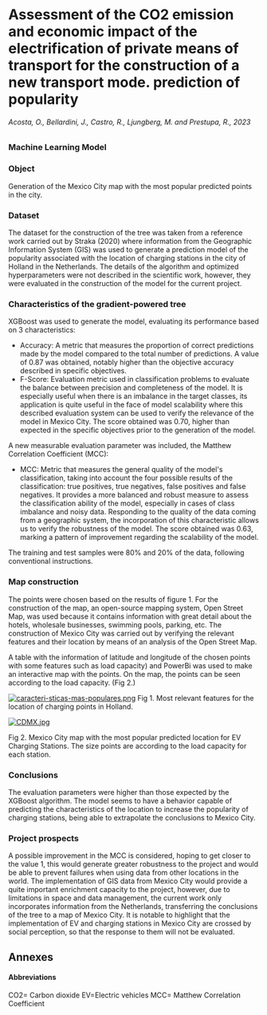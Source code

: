 #  Assessment of the CO2 emission and economic impact of the electrification of private means of transport for the construction of a new transport mode. prediction of popularity 	
###### Acosta, O., Bellardini, J., Castro, R., Ljungberg, M. and Prestupa, R., 2023	 	
### Machine Learning Model

### Object
Generation of the Mexico City map with the most popular predicted points in the city. 

### Dataset

The dataset for the construction of the tree was taken from a reference work carried out by Straka (2020) where information from the Geographic Information System (GIS) was used to generate a prediction model of the popularity associated with the location of charging stations in the city of Holland in the Netherlands. The details of the algorithm and optimized hyperparameters were not described in the scientific work, however, they were evaluated in the construction of the model for the current project.

### Characteristics of the gradient-powered tree

XGBoost was used to generate the model, evaluating its performance based on 3 characteristics:
* Accuracy: A metric that measures the proportion of correct predictions made by the model compared to the total number of predictions. A value of 0.87 was obtained, notably higher than the objective accuracy described in specific objectives.
* F-Score: Evaluation metric used in classification problems to evaluate the balance between precision and completeness of the model. It is especially useful when there is an imbalance in the target classes, its application is quite useful in the face of model scalability where this described evaluation system can be used to verify the relevance of the model in Mexico City. The score obtained was 0.70, higher than expected in the specific objectives prior to the generation of the model.

A new measurable evaluation parameter was included, the Matthew Correlation Coefficient (MCC):

* MCC: Metric that measures the general quality of the model's classification, taking into account the four possible results of the classification: true positives, true negatives, false positives and false negatives. It provides a more balanced and robust measure to assess the classification ability of the model, especially in cases of class imbalance and noisy data. Responding to the quality of the data coming from a geographic system, the incorporation of this characteristic allows us to verify the robustness of the model. The score obtained was 0.63, marking a pattern of improvement regarding the scalability of the model.

The training and test samples were 80% and 20% of the data, following conventional instructions.

### Map construction 

The points were chosen based on the results of figure 1. For the construction of the map, an open-source mapping system, Open Street Map, was used because it contains information with great detail about the hotels, wholesale businesses, swimming pools, parking, etc. The construction of Mexico City was carried out by verifying the relevant features and their location by means of an analysis of the Open Street Map.

A table with the information of latitude and longitude of the chosen points with some features such as load capacity) and  PowerBi was used to make an interactive map with the points. On the map, the points can be seen according to the load capacity. (Fig 2.)

[![caracteri-sticas-mas-populares.png](https://i.postimg.cc/8CfMvSrQ/caracteri-sticas-mas-populares.png)](https://postimg.cc/mcRPxKw8)
Fig 1. Most relevant features for the location of charging points in Holland. 


[![CDMX.jpg](https://i.postimg.cc/RCRCHvTb/CDMX.jpg)](https://postimg.cc/nMXt8bgv)

Fig 2. Mexico City map with the most popular predicted location for EV Charging Stations. The size points are according to the load capacity for each station. 

### Conclusions

The evaluation parameters were higher than those expected by the XGBoost algorithm. The model seems to have a behavior capable of predicting the characteristics of the location to increase the popularity of charging stations, being able to extrapolate the conclusions to Mexico City.

### Project prospects

A possible improvement in the MCC is considered, hoping to get closer to the value 1, this would generate greater robustness to the project and would be able to prevent failures when using data from other locations in the world. The implementation of GIS data from Mexico City would provide a quite important enrichment capacity to the project, however, due to limitations in space and data management, the current work only incorporates information from the Netherlands, transferring the conclusions of the tree to a map of Mexico City. It is notable to highlight that the implementation of EV and charging stations in Mexico City are crossed by social perception, so that the response to them will not be evaluated.

## Annexes
#### Abbreviations
CO2= Carbon dioxide
EV=Electric vehicles
MCC= Matthew Correlation Coefficient 

